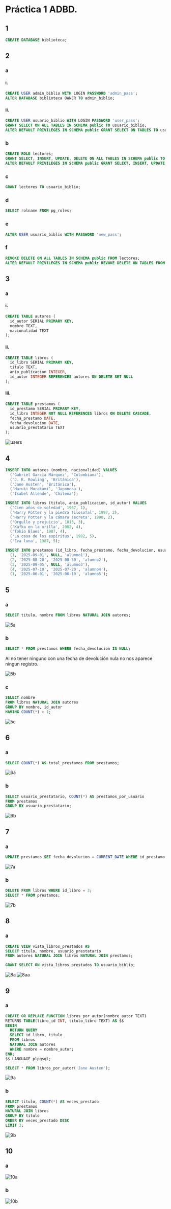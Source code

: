 # Práctica 1 ADBD.

## 1

```sql
CREATE DATABASE biblioteca;
```

## 2

### a

#### i.

```sql
CREATE USER admin_biblio WITH LOGIN PASSWORD 'admin_pass';
ALTER DATABASE biblioteca OWNER TO admin_biblio;
```

#### ii.

```sql
CREATE USER usuario_biblio WITH LOGIN PASSWORD 'user_pass';
GRANT SELECT ON ALL TABLES IN SCHEMA public TO usuario_biblio;
ALTER DEFAULT PRIVILEGES IN SCHEMA public GRANT SELECT ON TABLES TO usuario_biblio;
```

### b

```sql
CREATE ROLE lectores;
GRANT SELECT, INSERT, UPDATE, DELETE ON ALL TABLES IN SCHEMA public TO lectores;
ALTER DEFAULT PRIVILEGES IN SCHEMA public GRANT SELECT, INSERT, UPDATE, DELETE ON TABLES TO lectores;
```

### c

```sql
GRANT lectores TO usuario_biblio;
```

### d

```sql
SELECT rolname FROM pg_roles;
```

### e

```sql
ALTER USER usuario_biblio WITH PASSWORD 'new_pass';
```

### f

```sql
REVOKE DELETE ON ALL TABLES IN SCHEMA public FROM lectores;
ALTER DEFAULT PRIVILEGES IN SCHEMA public REVOKE DELETE ON TABLES FROM lectores;
```

## 3

### a

#### i.

```sql
CREATE TABLE autores (
  id_autor SERIAL PRIMARY KEY,
  nombre TEXT,
  nacionalidad TEXT
);
```

#### ii.

```sql
CREATE TABLE libros (
  id_libro SERIAL PRIMARY KEY,
  titulo TEXT,
  anio_publicacion INTEGER,
  id_autor INTEGER REFERENCES autores ON DELETE SET NULL
);
```

#### iii.

```sql
CREATE TABLE prestamos (
  id_prestamo SERIAL PRIMARY KEY,
  id_libro INTEGER NOT NULL REFERENCES libros ON DELETE CASCADE,
  fecha_prestamo DATE,
  fecha_devolucion DATE,
  usuario_prestatario TEXT
);
```

![users](results-img/users.png)

## 4

```sql
INSERT INTO autores (nombre, nacionalidad) VALUES
  ('Gabriel García Márquez', 'Colombiana'),
  ('J. K. Rowling', 'Británica'),
  ('Jane Austen', 'Británica'),
  ('Haruki Murakami', 'Japonesa'),
  ('Isabel Allende', 'Chilena');

INSERT INTO libros (titulo, anio_publicacion, id_autor) VALUES
  ('Cien años de soledad', 1967, 1),
  ('Harry Potter y la piedra filosofal', 1997, 2),
  ('Harry Potter y la cámara secreta', 1998, 2),
  ('Orgullo y prejuicio', 1813, 3),
  ('Kafka en la orilla', 2002, 4),
  ('Tokio Blues', 1987, 4),
  ('La casa de los espíritus', 1982, 5),
  ('Eva luna', 1987, 5);

INSERT INTO prestamos (id_libro, fecha_prestamo, fecha_devolucion, usuario_prestatario) VALUES
  (1, '2025-09-01', NULL, 'alumno1'),
  (2, '2025-08-20', '2025-08-30', 'alumno2'),
  (3, '2025-09-05', NULL, 'alumno3'),
  (4, '2025-07-10', '2025-07-20', 'alumno4'),
  (1, '2025-06-01', '2025-06-10', 'alumno5');
```

## 5

### a

```sql
SELECT titulo, nombre FROM libros NATURAL JOIN autores;
```

![5a](results-img/5a.png)

### b

```sql
SELECT * FROM prestamos WHERE fecha_devolucion IS NULL;
```

Al no tener ninguno con una fecha de devolución nula no nos aparece ningun registro.

![5b](results-img/5b.png)

### c

```sql
SELECT nombre
FROM libros NATURAL JOIN autores
GROUP BY nombre, id_autor
HAVING COUNT(*) > 1;
```

![5c](results-img/5c.png)

## 6

### a

```sql
SELECT COUNT(*) AS total_prestamos FROM prestamos;
```

![6a](results-img/6a.png)

### b

```sql
SELECT usuario_prestatario, COUNT(*) AS prestamos_por_usuario
FROM prestamos
GROUP BY usuario_prestatario;
```

![6b](results-img/6b.png)

## 7

### a

```sql
UPDATE prestamos SET fecha_devolucion = CURRENT_DATE WHERE id_prestamo = 1;
```

![7a](results-img/7a.png)

### b

```sql
DELETE FROM libros WHERE id_libro = 3;
SELECT * FROM prestamos;
```

![7b](results-img/7b.png)

## 8

### a

```sql
CREATE VIEW vista_libros_prestados AS
SELECT titulo, nombre, usuario_prestatario
FROM autores NATURAL JOIN libros NATURAL JOIN prestamos;

GRANT SELECT ON vista_libros_prestados TO usuario_biblio;
```

![8a](results-img/8a.png)
![8aa](results-img/8aa.png)

## 9

### a

```sql
CREATE OR REPLACE FUNCTION libros_por_autor(nombre_autor TEXT)
RETURNS TABLE(libro_id INT, titulo_libro TEXT) AS $$
BEGIN
  RETURN QUERY
  SELECT id_libro, titulo
  FROM libros
  NATURAL JOIN autores
  WHERE nombre = nombre_autor;
END;
$$ LANGUAGE plpgsql;

SELECT * FROM libros_por_autor('Jane Austen');
```

![9a](results-img/9a.png)

### b

```sql
SELECT titulo, COUNT(*) AS veces_prestado
FROM prestamos
NATURAL JOIN libros
GROUP BY titulo
ORDER BY veces_prestado DESC
LIMIT 3;
```

![9b](results-img/9b.png)

## 10

### a

![10a](results-img/10a.png)

### b

![10b](results-img/10b.png)
